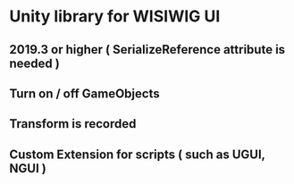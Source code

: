 # Unity library for WISIWIG UI
## 2019.3 or higher ( SerializeReference attribute is needed )
## Turn on / off GameObjects
## Transform is recorded
## Custom Extension for scripts ( such as UGUI, NGUI )
